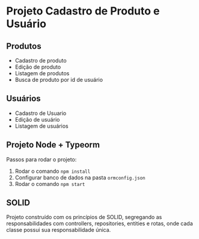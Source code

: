 # Projeto Cadastro de Produto e Usuário

## Produtos

- Cadastro de produto
- Edição de produto
- Listagem de produtos
- Busca de produto por id de usuário

## Usuários

- Cadastro de Usuario
- Edição de usuário
- Listagem de usuários

## Projeto Node + Typeorm

Passos para rodar o projeto:

1. Rodar o comando `npm install`
2. Configurar banco de dados na pasta `ormconfig.json`
3. Rodar o comando `npm start`

## SOLID

Projeto construído com os princípios de SOLID, segregando as responsabilidades com controllers, repositories, entities e rotas, onde cada classe possui sua responsabilidade única.
